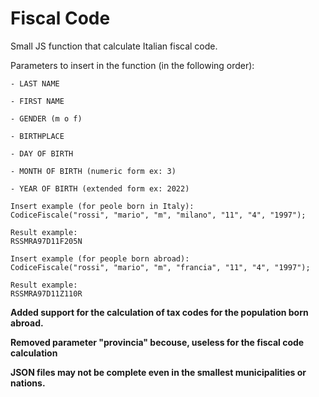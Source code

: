 
# Fiscal Code

Small JS function that calculate Italian fiscal code.

Parameters to insert in the function (in the following order):

```
- LAST NAME

- FIRST NAME

- GENDER (m o f)

- BIRTHPLACE

- DAY OF BIRTH

- MONTH OF BIRTH (numeric form ex: 3)

- YEAR OF BIRTH (extended form ex: 2022)
```

```
Insert example (for peole born in Italy):
CodiceFiscale("rossi", "mario", "m", "milano", "11", "4", "1997");

Result example:
RSSMRA97D11F205N
```

```
Insert example (for people born abroad):
CodiceFiscale("rossi", "mario", "m", "francia", "11", "4", "1997");

Result example:
RSSMRA97D11Z110R
```

**Added support for the calculation of tax codes for the population born abroad.**

**Removed parameter "provincia" becouse, useless for the fiscal code calculation**

**JSON files may not be complete even in the smallest municipalities or  nations.**
